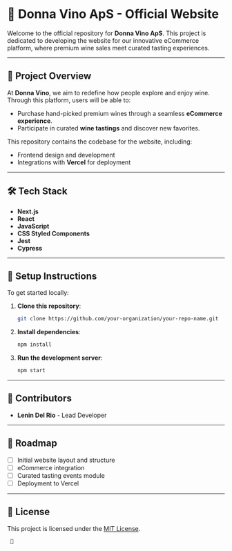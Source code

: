 
# 🍷 Donna Vino ApS - Official Website  

Welcome to the official repository for **Donna Vino ApS**. This project is dedicated to developing the website for our innovative eCommerce platform, where premium wine sales meet curated tasting experiences.

---

## 🌟 Project Overview  

At **Donna Vino**, we aim to redefine how people explore and enjoy wine. Through this platform, users will be able to:  

- Purchase hand-picked premium wines through a seamless **eCommerce experience**.  
- Participate in curated **wine tastings** and discover new favorites.  

This repository contains the codebase for the website, including:  

- Frontend design and development  
- Integrations with **Vercel** for deployment  

---

## 🛠️ Tech Stack  

- **Next.js**  
- **React**  
- **JavaScript**  
- **CSS Styled Components**  
- **Jest**  
- **Cypress**  

---

## 🚀 Setup Instructions  

To get started locally:  

1. **Clone this repository**:  

   ```bash
   git clone https://github.com/your-organization/your-repo-name.git
   ```

2. **Install dependencies**:  

   ```bash
   npm install
   ```

3. **Run the development server**:  

   ```bash
   npm start
   ```

---

## 👥 Contributors  

- **Lenin Del Rio** - Lead Developer  

---

## 🎯 Roadmap  

- [ ] Initial website layout and structure  
- [ ] eCommerce integration  
- [ ] Curated tasting events module  
- [ ] Deployment to Vercel  

---

## 📝 License  

This project is licensed under the [MIT License](LICENSE).  
```
 🚀
